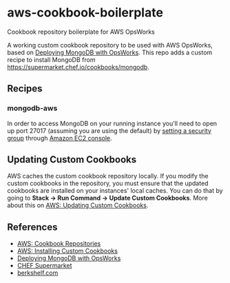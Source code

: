 # aws-cookbook-boilerplate
Cookbook repository boilerplate for AWS OpsWorks

A working custom cookbook repository to be used with AWS OpsWorks, based on 
[Deploying MongoDB with OpsWorks](http://blogs.aws.amazon.com/application-management/post/Tx1RB65XDMNVLUA/Deploying-MongoDB-with-OpsWorks). This repo adds a custom recipe to install MongoDB from https://supermarket.chef.io/cookbooks/mongodb.

## Recipes

### mongodb-aws
In order to access MongoDB on your running instance you'll need to open up port 27017 (assuming you are using the default) by [setting a security group](http://docs.aws.amazon.com/gettingstarted/latest/wah/getting-started-application-server.html) through [Amazon EC2 console](https://console.aws.amazon.com/ec2/).

## Updating Custom Cookbooks
AWS caches the custom cookbook repository locally. If you modify the custom cookbooks in the repository, you must ensure that the updated cookbooks are installed on your instances' local caches. You can do that by going to **Stack -> Run Command -> Update Custom Cookbooks**. More about this on [AWS: Updating Custom Cookbooks](http://docs.aws.amazon.com/opsworks/latest/userguide/workingcookbook-installingcustom-enable-update.html).

## References
* [AWS: Cookbook Repositories](http://docs.aws.amazon.com/opsworks/latest/userguide/workingcookbook-installingcustom-repo.html)
* [AWS: Installing Custom Cookbooks](http://docs.aws.amazon.com/opsworks/latest/userguide/workingcookbook-installingcustom-enable.html)
* [Deploying MongoDB with OpsWorks](http://blogs.aws.amazon.com/application-management/post/Tx1RB65XDMNVLUA/Deploying-MongoDB-with-OpsWorks)
* [CHEF Supermarket](https://supermarket.chef.io)
* [berkshelf.com](http://berkshelf.com)
